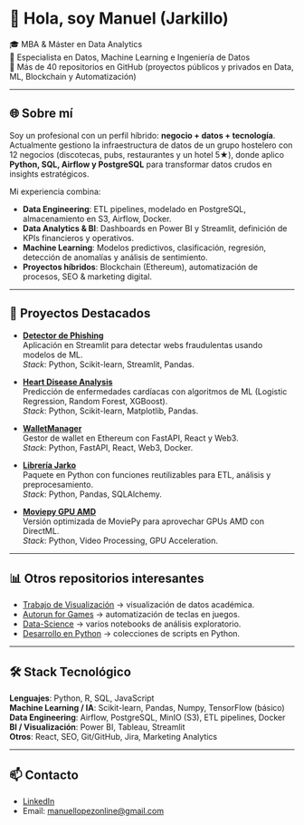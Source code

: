 # 👋 Hola, soy Manuel (Jarkillo)

🎓 MBA & Máster en Data Analytics  
💼 Especialista en Datos, Machine Learning e Ingeniería de Datos  
🚀 Más de 40 repositorios en GitHub (proyectos públicos y privados en Data, ML, Blockchain y Automatización)

---

## 🌐 Sobre mí
Soy un profesional con un perfil híbrido: **negocio + datos + tecnología**.  
Actualmente gestiono la infraestructura de datos de un grupo hostelero con 12 negocios (discotecas, pubs, restaurantes y un hotel 5★), donde aplico **Python, SQL, Airflow y PostgreSQL** para transformar datos crudos en insights estratégicos.

Mi experiencia combina:
- **Data Engineering**: ETL pipelines, modelado en PostgreSQL, almacenamiento en S3, Airflow, Docker.  
- **Data Analytics & BI**: Dashboards en Power BI y Streamlit, definición de KPIs financieros y operativos.  
- **Machine Learning**: Modelos predictivos, clasificación, regresión, detección de anomalías y análisis de sentimiento.  
- **Proyectos híbridos**: Blockchain (Ethereum), automatización de procesos, SEO & marketing digital.

---

## 🚀 Proyectos Destacados
- [**Detector de Phishing**](https://github.com/jarkillo/Detector_Phishing)  
  Aplicación en Streamlit para detectar webs fraudulentas usando modelos de ML.  
  *Stack*: Python, Scikit-learn, Streamlit, Pandas.

- [**Heart Disease Analysis**](https://github.com/jarkillo/Missing-Keys-Heart-Disease)  
  Predicción de enfermedades cardíacas con algoritmos de ML (Logistic Regression, Random Forest, XGBoost).  
  *Stack*: Python, Scikit-learn, Matplotlib, Pandas.

- [**WalletManager**](https://github.com/jarkillo/WalletManager)  
  Gestor de wallet en Ethereum con FastAPI, React y Web3.  
  *Stack*: Python, FastAPI, React, Web3, Docker.

- [**Librería Jarko**](https://github.com/jarkillo/libreria_jarko)  
  Paquete en Python con funciones reutilizables para ETL, análisis y preprocesamiento.  
  *Stack*: Python, Pandas, SQLAlchemy.

- [**Moviepy GPU AMD**](https://github.com/jarkillo/moviepy-gpu-amd)  
  Versión optimizada de MoviePy para aprovechar GPUs AMD con DirectML.  
  *Stack*: Python, Video Processing, GPU Acceleration.

---

## 📊 Otros repositorios interesantes
- [Trabajo de Visualización](https://github.com/jarkillo/Trabajo-Visualizacion) → visualización de datos académica.  
- [Autorun for Games](https://github.com/jarkillo/Autorun-for-Games) → automatización de teclas en juegos.  
- [Data-Science](https://github.com/jarkillo/Data-Science) → varios notebooks de análisis exploratorio.  
- [Desarrollo en Python](https://github.com/jarkillo/Desarrollo-en-Python) → colecciones de scripts en Python.  

---

## 🛠️ Stack Tecnológico
**Lenguajes**: Python, R, SQL, JavaScript  
**Machine Learning / IA**: Scikit-learn, Pandas, Numpy, TensorFlow (básico)  
**Data Engineering**: Airflow, PostgreSQL, MinIO (S3), ETL pipelines, Docker  
**BI / Visualización**: Power BI, Tableau, Streamlit  
**Otros**: React, SEO, Git/GitHub, Jira, Marketing Analytics  

---

## 📫 Contacto
- [LinkedIn](https://linkedin.com/in/manuel-jose-lopez-munoz)  
- Email: manuellopezonline@gmail.com  

